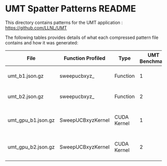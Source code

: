# UMT Spatter Patterns README

This directory contains patterns for the UMT application : https://github.com/LLNL/UMT

The following tables provides  details of what each compressed pattern file contains and how it was generated:


| File               | Function Profiled | Type        | UMT Benchmark | Run command                                          |
|--------------------|-------------------|-------------|---------------|------------------------------------------------------|
| umt_b1.json.gz     | sweepucbxyz_      | Function    | 1             | test_driver -B global -d 3,3,3 -b 1                  |
| umt_b2.json.gz     | sweepucbxyz_      | Function    | 2             | test_driver -B global -d 3,3,3 -b 2                  |
| umt_gpu_b1.json.gz | SweepUCBxyzKernel | CUDA Kernel | 1             | test_driver --use_cuda_sweep -B global -d 3,3,3 -b 1 |
| umt_gpu_b2.json.gz | SweepUCBxyzKernel | CUDA Kernel | 2             | test_driver --use_cuda_sweep -B global -d 3,3,3 -b 2 |




